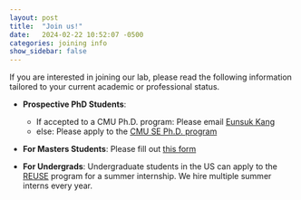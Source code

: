 ```yaml
---
layout: post
title:  "Join us!"
date:   2024-02-22 10:52:07 -0500
categories: joining info
show_sidebar: false
---
```


If you are interested in joining our lab, please read the following information tailored to your current academic or professional status.

- **Prospective PhD Students**: 
    - If accepted to a CMU Ph.D. program: Please email [Eunsuk Kang](https://eskang.github.io/)
    - else: Please apply to the [CMU SE Ph.D. program](https://se-phd.isri.cmu.edu/Prospective%20Students/apply.html)

- **For Masters Students**: Please fill out [this form](https://docs.google.com/forms/d/e/1FAIpQLSddQ--uka2G7yDAaOrrtqH5BmBMmCAhq7GZp6zbwzG2ZXg1wA/viewform?usp=sf_link)


- **For Undergrads**: Undergraduate students in the US can apply to the [REUSE](https://www.cmu.edu/scs/s3d/reuse/Research/index.html) program for a summer internship. We hire multiple summer interns every year.




